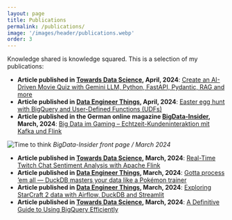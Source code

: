```yaml
---
layout: page
title: Publications
permalink: /publications/
image: '/images/header/publications.webp'
order: 3
---
```


Knowledge shared is knowledge squared. This is a selection of my publications:

* **Article published in [Towards Data Science](https://towardsdatascience.com/), April, 2024**: [Create an AI-Driven Movie Quiz with Gemini LLM, Python, FastAPI, Pydantic, RAG and more](https://medium.com/towards-data-science/create-an-ai-driven-movie-quiz-with-gemini-llm-python-fastapi-pydantic-rag-and-more-e15322be4f66)
* **Article published in [Data Engineer Things](https://blog.det.life/), April, 2024**: [Easter egg hunt with BigQuery and User-Defined Functions (UDFs)
](https://medium.com/data-engineer-things/easter-egg-hunt-with-bigquery-and-user-defined-functions-udfs-c89b3e831823)
* **Article published in the German online magazine [BigData-Insider](https://www.bigdata-insider.de/), March, 2024**: [Big Data im Gaming – Echtzeit-Kundeninteraktion mit Kafka und Flink](https://www.bigdata-insider.de/big-data-im-gaming-echtzeit-kundeninteraktion-mit-kafka-und-flink-a-5f54958c1e1b6983adddaa16e3a59ae7/)

![Time to think]({{site.baseurl}}/images/bd-insider.webp)
*BigData-Insider front page / March 2024*

* **Article published in [Towards Data Science](https://towardsdatascience.com/), March, 2024**: [Real-Time Twitch Chat Sentiment Analysis with Apache Flink](https://medium.com/towards-data-science/real-time-twitch-chat-sentiment-analysis-with-apache-flink-e165ac1a8dcf)
* **Article published in [Data Engineer Things](https://blog.det.life/), March, 2024**: [Gotta process ’em all — DuckDB masters your data like a Pokémon trainer](https://medium.com/data-engineer-things/gotta-process-em-all-duckdb-masters-your-data-like-a-pok%C3%A9mon-trainer-051a38cbc5cd)
* **Article published in [Data Engineer Things](https://blog.det.life/), March, 2024**: [Exploring StarCraft 2 data with Airflow, DuckDB and Streamlit](https://blog.det.life/exploring-starcraft-2-data-with-airflow-duckdb-and-streamlit-7c0ad79f9ca6)
* **Article published in [Towards Data Science](https://towardsdatascience.com/), March, 2024**: [A Definitive Guide to Using BigQuery Efficiently](https://towardsdatascience.com/burn-data-rather-than-money-with-bigquery-the-definitive-guide-1b50a9fdf096)
